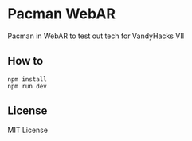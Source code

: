 # Pacman WebAR

Pacman in WebAR to test out tech for VandyHacks VII

## How to

```
npm install
npm run dev
```

## License

MIT License

